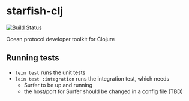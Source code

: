 # starfish-clj

[![Build Status](https://travis-ci.com/DEX-Company/starfish-clj.svg?token=g26KMSqk9yTWH8J1QLSN&branch=master)](https://travis-ci.com/DEX-Company/starfish-clj)

Ocean protocol developer toolkit for Clojure


## Running tests

- `lein test` runs the unit tests
- `lein test :integration` runs the integration test, which needs
  - Surfer to be up and running 
  - the host/port for Surfer should be changed in a config file (TBD)
